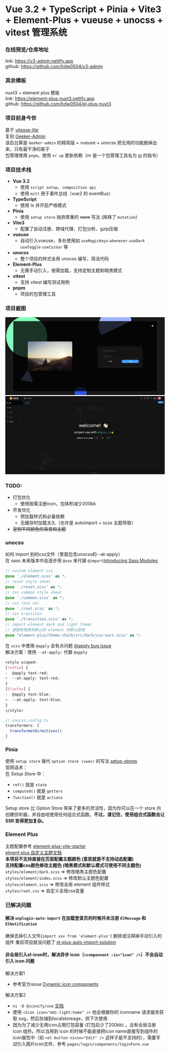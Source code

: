 # Vue 3.2 + TypeScript + Pinia + Vite3 + Element-Plus + vueuse + unocss + vitest 管理系统

### 在线预览/仓库地址
link: https://v3-admin.netlify.app <br>
github: https://github.com/hdw0504/v3-admin

### 其余模板
nuxt3 + element plus 模板\
link: https://element-plus-nuxt3.netlify.app <br>
github: https://github.com/hdw0504/el-plus-nuxt3

### 项目前身今世
基于 [vitesse-lite](https://github.com/antfu/vitesse-lite)\
复刻 [Geeker-Admin](https://github.com/HalseySpicy/Geeker-Admin)\
该后台算是 `Geeker-admin` 的精简版 + vueuse + unocss
把无用的功能删掉出来，只有最干净的架子\
包管理使用 `pnpm`，使用 `nr up` 更新依赖（nr 是一个包管理工具名为 [ni](https://github.com/antfu/ni) 的指令）

### 项目技术栈
- **Vue 3.2**
  - 使用 `script setup`、`composition api`
  - 使用 `mitt` 用于事件总线（vue2 的 eventBus）
- **TypeScript**
  - 使用 ts 并开启严格模式
- **Pinia**
  - 使用 `setup store` 抛弃厚重的 ~~vuex~~ 写法 (拜拜了 `mutation`)
- **Vite3**
  - 配置了自动注册、跨域代理、打包分析、gzip压缩
- **vueuse**
  - 自动引入vueuse，多处使用如 `useMagicKeys` `whenever` `useDark` `useToggle` `useCssVar` 等
- **unocss**
  - 整个项目的样式全用 unocss 编写，简洁代码
- **Element-Plus**
  - 无需手动引入，按需加载，支持定制主题和暗黑模式
- **vitest**
  - 支持 vitest 编写测试用例
- **pnpm**
  - 项目的包管理工具

### 项目截图
<img src="./src/assets/images/login.jpg" />
<img src="./src/assets/images/home.jpg" />

### TODO:
- 打包优化 <!-- - [项目打包优化实战之-视图分析](https://blog.csdn.net/g18204746769/article/details/127431733) -->
  - 使用按需注册icon，包体积减少200kb
- 开发优化
  - 预加载样式和必备依赖
  - 无缓存时加载太久（也许是 autoimport + scss 主题导致）
- ~~定制不同颜色的背景和主题~~

### unocss
如何 import 别的css文件（里面包含unocss的--at-apply）\
在 sass 未来版本中会逐步用 `@use` 来代替 `@import`[Introducing Sass Modules](https://css-tricks.com/introducing-sass-modules/)
``` scss
// custom element css
@use './element.scss' as *;
// reset style sheet
@use './reset.scss' as *;
// css common style sheet
@use './common.scss' as *;
// css root var
@use './root.scss' as *;
// css transiton
@use './transition.scss' as *;
// import element dark and light theme
// 里面有暗黑和默认的 element 的默认颜色
@use "element-plus/theme-chalk/src/dark/css-vars.scss" as *;
```

在 `scss` 中使用 `@apply` 会有点问题 [@apply bug issue](https://github.com/unocss/unocss/issues/809)\
解决方案：使用 `--at-apply:` 代替 `@apply`
```scss
<style scoped>
[redfoo] {
-  @apply text-red;
+  --at-apply: text-red;
}
[bluefoo] {
-  @apply text-blue;
+  --at-apply: text-blue;
}
</style>
```
```ts
// unocss.config.ts
transformers: [
  transformerDirectives()
]
```

### Pinia
使用 `setup store` 替代 `option store (vuex)` 的写法 [setup-stores](https://pinia.vuejs.org/zh/core-concepts/#setup-stores)\
官网话术：\
在 _Setup Store_ 中：
- `ref()` 就是 `state`
- `computed()` 就是 `getters`
- `function()` 就是 `actions`

Setup store 比 Option Store 带来了更多的灵活性，因为你可以在一个 store 内创建侦听器，并自由地使用任何组合式函数。**不过，请记住，使用组合式函数会让 SSR 变得更加复杂。**


### Element Plus
主题配置参考
[element-plus-vite-starter](https://github.com/element-plus/element-plus-vite-starter)\
[elment plus 自定义主题文档](https://element-plus.gitee.io/zh-CN/guide/theming.html)\
**本项目不支持直接在页面配置主题颜色 (意思就是不支持动态配置)**\
**支持配置css颜色修改主题色 (暗黑模式和默认模式可使用不同主题色)**\
`styles/element/dark.scss` => 修改暗黑主题色配置\
`styles/element/index.scss` => 修改默认主题色配置\
`styles/element.scss` => 修改全局 element 组件样式\
`styles/root.css` => 自定义全局css变量


### 已解决问题
#### 解决 `unplugin-auto-import` 在加载登录页的时候并未注册 `ElMessage` 和 `ElNotification`
确保去掉引入文件(`import xxx from 'element-plus'`) 删除或注释掉手动引入的组件 重启项目就没问题了 [el-plus-auto-import-solution](https://github.com/hdw0504/el-plus-auto-import-solution)

#### 非全局引入el-icon时，解决异步 icon（`<componnent :is="icon" />`）不会自动引入 icon 问题
解决方案1
- 参考官方issue [Dynamic icon components](https://github.com/antfu/unplugin-icons/issues/5)

解决方案2
- `ni -D @iconify/vue` [文档](https://www.npmjs.com/package/@iconify/vue)
- 使用 `<Icon icon="mdi-light:home" />` 他会根据你的 iconname 请求服务获取 svg，然后存储到localstoreage，供下次使用
- 因为为了减少无用icon占用打包容量 (打包后少了200kb) ，没有全局注册 icon 组件。所以当用到 icon 的时候不能直接把icon name直接写到组件的icon属性中（如 `<el-button nicon="Edit" />` 这样子是不支持的），需要手动引入图片icon文件，参考 `pages/login/components/loginForm.vue`
